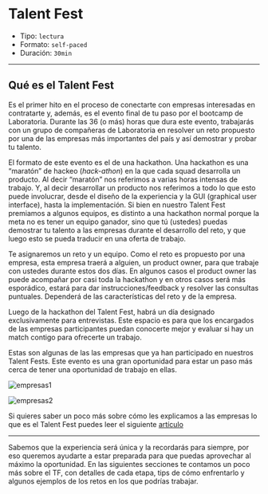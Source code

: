 # Talent Fest

- Tipo: `lectura`
- Formato: `self-paced`
- Duración: `30min`

***

## Qué es el Talent Fest

Es el primer hito en el proceso de conectarte con empresas interesadas en
contratarte y, además, es el evento final de tu paso por el bootcamp de
Laboratoria. Durante las 36 (o más) horas que dura este evento, trabajarás con
un grupo de compañeras de Laboratoria en resolver un reto propuesto por una de
las empresas más importantes del país y así demostrar y probar tu talento.

El formato de este evento es el de una hackathon. Una hackathon es una “maratón”
de hackeo (_hack-athon_) en la que cada squad desarrolla un producto. Al decir
“maratón” nos referimos a varias horas intensas de trabajo. Y, al decir
desarrollar un producto nos referimos a todo lo que esto puede involucrar,
desde el diseño de la experiencia y la GUI (graphical user interface), hasta la
implementación. Si bien en nuestro Talent Fest premiamos a algunos equipos, es
distinto a una hackathon normal porque la meta no es tener un equipo ganador,
sino que tú (ustedes) puedas demostrar tu talento a las empresas durante el
desarrollo del reto, y que luego esto se pueda traducir en una oferta de
trabajo.

Te asignaremos un reto y un equipo. Como el reto es propuesto por una empresa,
esta empresa traerá a alguien, un product owner, para que trabaje con ustedes
durante estos dos días. En algunos casos el product owner las puede acompañar
por casi toda la hackathon y en otros casos será más esporádico, estará para dar
instrucciones/feedback y resolver las consultas puntuales. Dependerá de las
características del reto y de la empresa.

Luego de la hackathon del Talent Fest, habrá un día designado exclusivamente
para entrevistas. Este espacio es para que los encargados de las empresas
participantes puedan conocerte mejor y evaluar si hay un match contigo para
ofrecerte un trabajo.

Estas son algunas de las  las empresas que ya han participado en nuestros Talent
Fests. Este evento es una gran oportunidad para estar un paso más cerca de tener
una oportunidad de trabajo en ellas.

![empresas1](https://lh3.googleusercontent.com/52MVz5zlHLok68HaZl48pbwe1AzVzFmmHj24CIp280fnZ0DTZU0GKQEhguXugA9ym4DdspJQjqiNx23-u-kFd1918XP8aZ9ukvl9Va_bhTQGbN5tagr7vpehR-G1bMrR6intwp_V)

![empresas2](https://lh5.googleusercontent.com/UEh_tJf4Z4I87FSvhupQHyiXl_VQjxcoMIN0cXZ6yqhHjgdEMn5UXh2LbHdu41WjnHln0k_Q7EfMwtui7QE5uGaG_7xeYy-Ael62PHE-mh-2x_vIyiuDLfpkTwXUXJZDwZstAkkR)

Si quieres saber un poco más sobre cómo les explicamos a las empresas lo que es
el Talent Fest puedes leer el siguiente [artículo](https://medium.com/laboratoria/el-talent-fest-de-laboratoria-la-mejor-forma-para-contratar-talento-femenino-en-la-regi%C3%B3n-60d959905af)

***

Sabemos que la experiencia será única y la recordarás para siempre, por eso
queremos ayudarte a estar preparada para que puedas aprovechar al máximo la
oportunidad. En las siguientes secciones te contamos un poco más sobre el TF,
con detalles de cada etapa, tips de cómo enfrentarlo y algunos ejemplos de los
retos en los que podrías trabajar.
